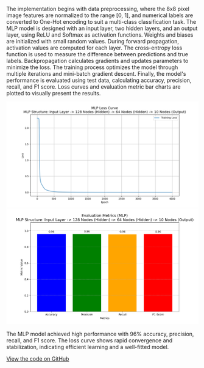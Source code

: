 The implementation begins with data preprocessing, where the 8x8 pixel image features are normalized to the range [0, 1], and numerical labels are converted to One-Hot encoding to suit a multi-class classification task. The MLP model is designed with an input layer, two hidden layers, and an output layer, using ReLU and Softmax as activation functions. Weights and biases are initialized with small random values. During forward propagation, activation values are computed for each layer. The cross-entropy loss function is used to measure the difference between predictions and true labels. Backpropagation calculates gradients and updates parameters to minimize the loss. The training process optimizes the model through multiple iterations and mini-batch gradient descent. Finally, the model's performance is evaluated using test data, calculating accuracy, precision, recall, and F1 score. Loss curves and evaluation metric bar charts are plotted to visually present the results.

<img src="./hw8 loss.png" alt="Description of image" width="800"/>

<img src="./hw8 evaluation.png" alt="Description of image" width="800"/>

The MLP model achieved high performance with 96% accuracy, precision, recall, and F1 score. The loss curve shows rapid convergence and stabilization, indicating efficient learning and a well-fitted model.

[View the code on GitHub](https://github.com/POLARbearwow/AI-and-Machine-Learning-Fall-2024/tree/main/hw8)
